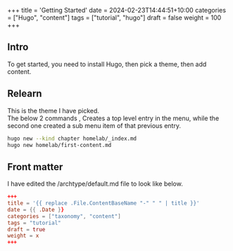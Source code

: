 +++
title = 'Getting Started'
date = 2024-02-23T14:44:51+10:00
categories = ["Hugo", "content"]
tags = ["tutorial", "hugo"]
draft = false
weight = 100
+++

## Intro  

To get started, you need to install Hugo, then pick a theme, then add content.  

## Relearn  
This is the theme I have picked.  
The below 2 commands , Creates a top level entry in the menu, while the second one created a sub menu item of that previous entry.  

```bash
hugo new --kind chapter homelab/_index.md
hugo new homelab/first-content.md
```

## Front matter  

I have edited the /archtype/default.md file to look like below.

```toml
+++
title = '{{ replace .File.ContentBaseName "-" " " | title }}'
date = {{ .Date }}
categories = ["taxonomy", "content"]
tags = "tutorial"
draft = true
weight = x
+++
```
